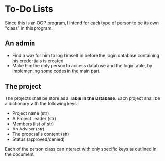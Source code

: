 # To-Do Lists
Since this is an OOP program, I intend for each type of person to be its own "class" in this program.

## An admin
- Find a way for him to log himself in before the login database containing his credentials is created
- Make him the only person to access database and the login table, by implementing some codes in the main part.

## The project
The projects shall be store as a **Table in the Database**. Each project shall be a dictionary with the following keys

- Project name (str)
- A Project Leader (str)
- Members (list of str)
- An Advisor (str)
- The proposal's content (str)
- Status (approved/denied)

Each of the person class can interact with only specific keys as outlined in the document.